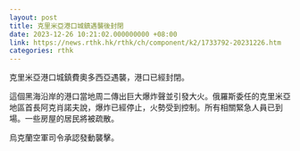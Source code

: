 ```yaml
---
layout: post
title: 克里米亞港口城鎮遇襲後封閉
date: 2023-12-26 10:21:02.000000000 +08:00
link: https://news.rthk.hk/rthk/ch/component/k2/1733792-20231226.htm
categories: rthk
---
```


克里米亞港口城鎮費奧多西亞遇襲，港口已經封閉。

這個黑海沿岸的港口當地周二傳出巨大爆炸聲並引發大火。俄羅斯委任的克里米亞地區首長阿克肖諾夫說，爆炸已經停止，火勢受到控制。所有相關緊急人員已到場。一些房屋的居民將被疏散。

烏克蘭空軍司令承認發動襲擊。
